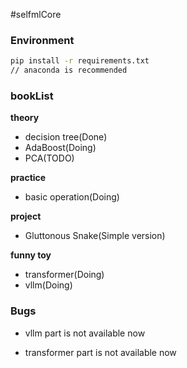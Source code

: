 #selfmlCore

### Environment

```bash
pip install -r requirements.txt
// anaconda is recommended
```

### bookList

**theory**

- decision tree(Done)
- AdaBoost(Doing)
- PCA(TODO)

**practice**

- basic operation(Doing)

**project**

- Gluttonous Snake(Simple version)

**funny toy**

- transformer(Doing)
- vllm(Doing)

### Bugs

- vllm part is not available now

- transformer part is not available now

